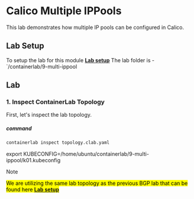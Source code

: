# Calico Multiple IPPools

This lab demonstrates how multiple IP pools can be configured in Calico.

## Lab Setup
To setup the lab for this module **[Lab setup](../readme.md#lab-setup)**
The lab folder is - `/containerlab/9-multi-ippool


## Lab

### 1. Inspect ContainerLab Topology

First, let's inspect the lab topology.

##### command
```bash
containerlab inspect topology.clab.yaml 
```

export KUBECONFIG=/home/ubuntu/containerlab/9-multi-ippool/k01.kubeconfig


> [!Note]
> <mark> We are utilizing the same lab topology as the previous BGP lab that can be found here **[Lab setup](../8-calico-bgp-lb/README.md)** <mark>

